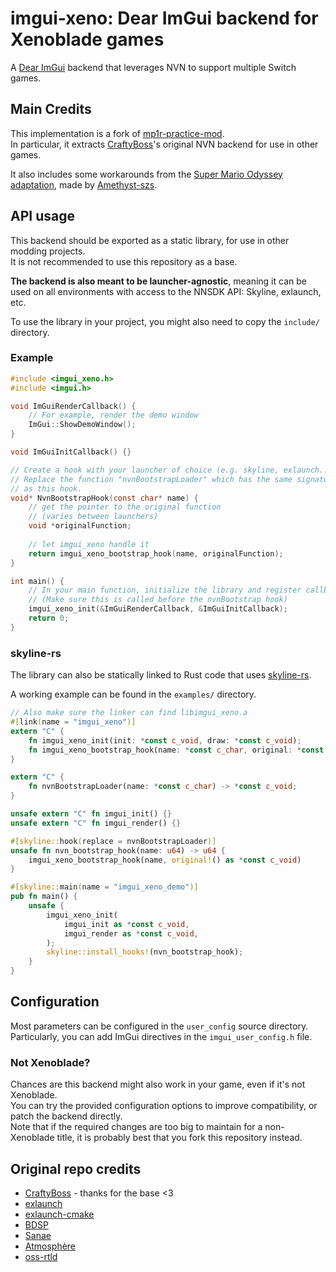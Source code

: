 # imgui-xeno: Dear ImGui backend for Xenoblade games

A [Dear ImGui](https://github.com/ocornut/imgui) backend that leverages NVN to support multiple Switch games.

## Main Credits

This implementation is a fork of [mp1r-practice-mod](https://github.com/MetroidPrimeModding/mp1r-practice-mod).   
In particular, it extracts [CraftyBoss](https://github.com/CraftyBoss)'s original NVN backend for use in other games.

It also includes some workarounds from the [Super Mario Odyssey adaptation](https://github.com/Amethyst-szs/smo-lunakit), 
made by [Amethyst-szs](https://github.com/Amethyst-szs).

## API usage

This backend should be exported as a static library, for use in other modding projects.  
It is not recommended to use this repository as a base.

**The backend is also meant to be launcher-agnostic**, meaning it can be used on all environments with access
to the NNSDK API: Skyline, exlaunch, etc.

To use the library in your project, you might also need to copy the `include/` directory.

### Example

```c
#include <imgui_xeno.h>
#include <imgui.h>

void ImGuiRenderCallback() {
    // For example, render the demo window
    ImGui::ShowDemoWindow();
}

void ImGuiInitCallback() {}

// Create a hook with your launcher of choice (e.g. skyline, exlaunch...)
// Replace the function "nvnBootstrapLoader" which has the same signature 
// as this hook.
void* NvnBootstrapHook(const char* name) {
    // get the pointer to the original function
    // (varies between launchers)
    void *originalFunction; 
    
    // let imgui_xeno handle it
    return imgui_xeno_bootstrap_hook(name, originalFunction);
}

int main() {
    // In your main function, initialize the library and register callbacks
    // (Make sure this is called before the nvnBootstrap hook)
    imgui_xeno_init(&ImGuiRenderCallback, &ImGuiInitCallback);
    return 0;
}
```

### skyline-rs

The library can also be statically linked to Rust code that uses [skyline-rs](https://github.com/skyline-rs/).

A working example can be found in the `examples/` directory.

```rust
// Also make sure the linker can find libimgui_xeno.a
#[link(name = "imgui_xeno")] 
extern "C" {
    fn imgui_xeno_init(init: *const c_void, draw: *const c_void);
    fn imgui_xeno_bootstrap_hook(name: *const c_char, original: *const c_void) -> *const c_void;
}

extern "C" {
    fn nvnBootstrapLoader(name: *const c_char) -> *const c_void;
}

unsafe extern "C" fn imgui_init() {}
unsafe extern "C" fn imgui_render() {}

#[skyline::hook(replace = nvnBootstrapLoader)]
unsafe fn nvn_bootstrap_hook(name: u64) -> u64 {
    imgui_xeno_bootstrap_hook(name, original!() as *const c_void)
}

#[skyline::main(name = "imgui_xeno_demo")]
pub fn main() {
    unsafe {
        imgui_xeno_init(
            imgui_init as *const c_void,
            imgui_render as *const c_void,
        );
        skyline::install_hooks!(nvn_bootstrap_hook);
    }
}
```

## Configuration

Most parameters can be configured in the `user_config` source directory.  
Particularly, you can add ImGui directives in the `imgui_user_config.h` file.

### Not Xenoblade?

Chances are this backend might also work in your game, even if it's not Xenoblade.  
You can try the provided configuration options to improve compatibility, or patch the backend directly.  
Note that if the required changes are too big to maintain for a non-Xenoblade title, it is probably
best that you fork this repository instead.

## Original repo credits

- [CraftyBoss](https://github.com/CraftyBoss/MP1R-Exlaunch-Base) - thanks for the base <3
- [exlaunch](https://github.com/shadowninja108/exlaunch/)
- [exlaunch-cmake](https://github.com/EngineLessCC/exlaunch-cmake/)
- [BDSP](https://github.com/Martmists-GH/BDSP)
- [Sanae](https://github.com/Sanae6)
- [Atmosphère](https://github.com/Atmosphere-NX/Atmosphere)
- [oss-rtld](https://github.com/Thog/oss-rtld)
